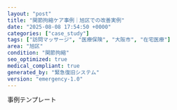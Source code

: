 ```yaml
---
layout: "post"
title: "関節拘縮ケア事例｜旭区での改善実例"
date: "2025-08-08 17:54:50 +0000"
categories: ["case_study"]
tags: ["訪問マッサージ", "医療保険", "大阪市", "在宅医療"]
area: "旭区"
condition: "関節拘縮"
seo_optimized: true
medical_compliant: true
generated_by: "緊急復旧システム"
version: "emergency-1.0"
---
```


事例テンプレート
